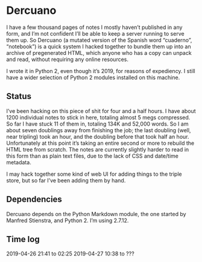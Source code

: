 Dercuano
========

I have a few thousand pages of notes I mostly haven’t published in any
form, and I’m not confident I’ll be able to keep a server running to
serve them up.  So Dercuano (a mutated version of the Spanish word
“cuaderno”, “notebook”) is a quick system I hacked together to bundle
them up into an archive of pregenerated HTML, which anyone who has a
copy can unpack and read, without requiring any online resources.

I wrote it in Python 2, even though it’s 2019, for reasons of
expediency.  I still have a wider selection of Python 2 modules
installed on this machine.

Status
------

I’ve been hacking on this piece of shit for four and a half hours.  I have about
1200 individual notes to stick in here, totaling almost 5 megs
compressed.  So far I have stuck 11 of them in, totaling 134K and
52,000 words.  So I
am about seven doublings away from finishing the job;
the last doubling (well, near tripling)
took an hour, and the doubling before that took half an hour.
Unfortunately at this point it’s taking an entire second or more to rebuild
the HTML tree from scratch.  The
notes are currently slightly harder to read in this form than as plain
text files, due to the lack of CSS and date/time metadata.

I may hack together some kind of web UI for adding things to the
triple store, but so far I’ve been adding them by hand.

Dependencies
------------

Dercuano depends on the Python Markdown module, the one started by
Manfred Stienstra, and Python 2.  I’m using 2.7.12.

Time log
--------

2019-04-26 21:41 to 02:25
2019-04-27 10:38 to ???
